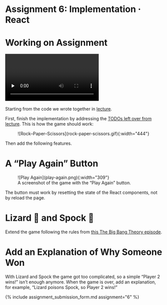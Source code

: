 # Assignment 6: Implementation · React

# Working on Assignment

<video src="https://archive.org/download/jhu-oose/oose--assignments--6.mp4" controls preload="none"></video>

Starting from the code we wrote together in [lecture](/lectures/6).

First, finish the implementation by addressing the [TODOs left over from lecture](https://github.com/jhu-oose/todoose/blob/b33f16f6a004e8e6cbc5c75877583022e0b81d00/index.js#L1-L3). This is how the game should work:

<figure markdown="1">
![Rock–Paper–Scissors](rock-paper-scissors.gif){:width="444"}
</figure>

Then add the following features.

# A “Play Again” Button

<figure markdown="1">
![Play Again](play-again.png){:width="309"}
<figcaption>
A screenshot of the game with the “Play Again” button.
</figcaption>
</figure>

The button must work by resetting the state of the React components, not by reload the page.

# Lizard 🦎 and Spock 🖖

Extend the game following the rules from [this The Big Bang Theory episode](https://bigbangtheory.fandom.com/wiki/Rock,_Paper,_Scissors,_Lizard,_Spock).

# Add an Explanation of Why Someone Won

With Lizard and Spock the game got too complicated, so a simple “Player 2 wins!” isn’t enough anymore. When the game is over, add an explanation, for example, “Lizard poisons Spock, so Player 2 wins!”

{% include assignment_submission_form.md assignment="6" %}
